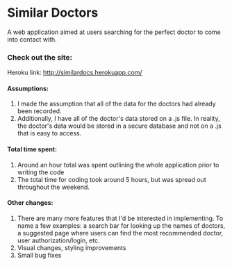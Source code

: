 # Similar Doctors

A web application aimed at users searching for the perfect doctor to come into contact with. 

### Check out the site:

Heroku link: http://similardocs.herokuapp.com/

#### Assumptions:
1. I made the assumption that all of the data for the doctors had already been recorded. 
2. Additionally, I have all of the doctor's data stored on a .js file. In reality, the doctor's data would be stored in a secure database and not on a .js that is easy to access.

#### Total time spent: 
1. Around an hour total was spent outlining the whole application prior to writing the code
2. The total time for coding took around 5 hours, but was spread out throughout the weekend.

#### Other changes:
1. There are many more features that I'd be interested in implementing. To name a few examples: a search bar for looking up the names of doctors, a suggested page where users can find the most recommended doctor, user authorization/login, etc.
2. Visual changes, styling improvements
3. Small bug fixes 